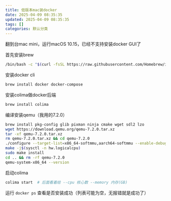 ```yaml
---
title: 低版本mac装docker
date: 2025-04-09 08:35:35
updated: 2025-04-09 08:35:35
tags: []
categories: 默认分类
---
```


翻到台mac mini，运行macOS 10.15，已经不支持安装docker GUI了

首先安装brew
```zsh
/bin/bash -c "$(curl -fsSL https://raw.githubusercontent.com/Homebrew/install/HEAD/install.sh)"
```

安装docker cli
```zsh
brew install docker docker-compose
```

安装colima做docker后端
```zsh
brew install colima
```

编译安装qemu（我用的7.2.0）
```zsh
brew install pkg-config glib pixman ninja cmake wget sdl2 lzo
wget https://download.qemu.org/qemu-7.2.0.tar.xz
tar -xf qemu-7.2.0.tar.xz
rm qemu-7.2.0.tar.xz && cd qemu-7.2.0
./configure --target-list=x86_64-softmmu,aarch64-softmmu --enable-debug --enable-sdl --enable-vnc
make -j$(sysctl -n hw.logicalcpu)
sudo make install
cd .. && rm -rf qemu-7.2.0
qemu-system-x86_64 --version
```

启动colima
```zsh
colima start  # 后面看着给 --cpu 核心数 --memory 内存(GB)
```

运行 `docker ps` 查看是否安装成功（列表可能为空，无报错就是成功了）
